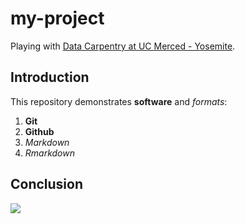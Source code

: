 
# my-project

Playing with [Data Carpentry at UC Merced -  Yosemite](https://snacktavish.github.io/2017-08-17-Yosemite/).

## Introduction

This repository demonstrates **software** and _formats_:

1. **Git**
1. **Github**
1. _Markdown_
1. _Rmarkdown_

## Conclusion

![](https://octodex.github.com/images/labtocat.png)

